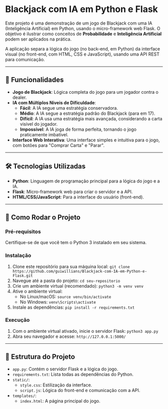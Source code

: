 # Blackjack com IA em Python e Flask

Este projeto é uma demonstração de um jogo de Blackjack com uma IA (Inteligência Artificial) em Python, usando o micro-framework web Flask. O objetivo é ilustrar como conceitos de **Probabilidade** e **Inteligência Artificial** podem ser aplicados na prática.

A aplicação separa a lógica do jogo (no back-end, em Python) da interface visual (no front-end, com HTML, CSS e JavaScript), usando uma API REST para comunicação.

---

## 🎲 Funcionalidades

- **Jogo de Blackjack**: Lógica completa do jogo para um jogador contra o dealer.
- **IA com Múltiplos Níveis de Dificuldade**:
    - **Fácil**: A IA segue uma estratégia conservadora.
    - **Médio**: A IA segue a estratégia padrão do Blackjack (para em 17).
    - **Difícil**: A IA usa uma estratégia mais avançada, considerando a carta visível do jogador.
    - **Impossível**: A IA joga de forma perfeita, tornando o jogo praticamente imbatível.
- **Interface Web Interativa**: Uma interface simples e intuitiva para o jogo, com botões para "Comprar Carta" e "Parar".

---

## 🛠️ Tecnologias Utilizadas

- **Python**: Linguagem de programação principal para a lógica do jogo e a IA.
- **Flask**: Micro-framework web para criar o servidor e a API.
- **HTML/CSS/JavaScript**: Para a interface do usuário (front-end).

---

## 🚀 Como Rodar o Projeto

### Pré-requisitos
Certifique-se de que você tem o Python 3 instalado em seu sistema.

### Instalação
1. Clone este repositório para sua máquina local:
   `git clone https://github.com/guiwillians/Blackjack-com-IA-em-Python-e-Flask.git`
2. Navegue até a pasta do projeto:
   `cd seu-repositorio`
3. Crie um ambiente virtual (recomendado):
   `python3 -m venv venv`
4. Ative o ambiente virtual:
   - No Linux/macOS: `source venv/bin/activate`
   - No Windows: `venv\Scripts\activate`
5. Instale as dependências:
   `pip install -r requirements.txt`

### Execução
1. Com o ambiente virtual ativado, inicie o servidor Flask:
   `python3 app.py`
2. Abra seu navegador e acesse:
   `http://127.0.0.1:5000/`

---

## 📄 Estrutura do Projeto

- `app.py`: Contém o servidor Flask e a lógica do jogo.
- `requirements.txt`: Lista todas as dependências do Python.
- `static/`:
    - `style.css`: Estilização da interface.
    - `script.js`: Lógica do front-end e comunicação com a API.
- `templates/`:
    - `index.html`: A página principal do jogo.